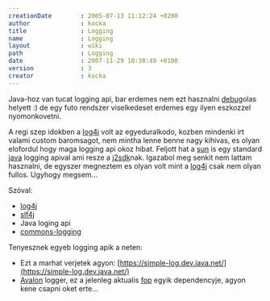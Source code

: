 ```yaml
---
creationDate        : 2005-07-13 11:12:24 +0200 
author              : kocka 
title               : Logging 
name                : Logging 
layout              : wiki 
path                : Logging 
date                : 2007-11-29 10:38:49 +0100 
version             : 3 
creator             : kocka 
---
```

Java-hoz van tucat logging api, bar erdemes nem ezt hasznalni [debug](Missing.html)olas helyett :) de egy futo rendszer viselkedeset erdemes egy ilyen eszkozzel nyomonkovetni.

A regi szep idokben a [log4j](log4j.html) volt az egyeduralkodo, kozben mindenki irt valami custom baromsagot, nem mintha lenne benne nagy kihivas, es olyan elofordul hogy maga logging api okoz hibat. Feljott hat a [sun](Sun.html) is egy standard [java](java.html) logging apival ami resze a [j2sdk](Missing.html)nak. Igazabol meg senkit nem lattam hasznalni, de egyszer megneztem es olyan volt mint a [log4j](log4j.html) csak nem olyan fullos. Ugyhogy megsem...

Szóval:

*   [log4j](log4j.html)
*   [slf4j](slf4j.html)
*   Java loging api
*   [commons-logging](commons-logging.html)

Tenyesznek egyeb logging apik a neten:

*   Ezt a marhat verjetek agyon: [https://simple-log.dev.java.net/](https://simple-log.dev.java.net/)
*   [Avalon](avalon.html) logger, ez a jelenleg aktualis [fop](FOP.html) egyik dependencyje, agyon kene csapni oket erte...
